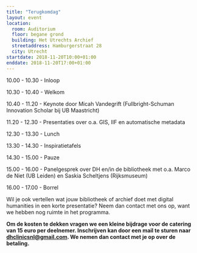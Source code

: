 ```yaml
---
title: "Terugkomdag"
layout: event
location:
  room: Auditorium
  floor: begane grond
  building: Het Utrechts Archief
  streetaddress: Hamburgerstraat 28
  city: Utrecht
startdate: 2018-11-20T10:00+01:00
enddate: 2018-11-20T17:00+01:00
---
```



10.00 - 10.30 - Inloop

10.30 - 10.40 - Welkom

10.40 - 11.20 - Keynote door Micah Vandegrift (Fullbright-Schuman Innovation Scholar bij UB Maastricht)

11.20 - 12.30 - Presentaties over o.a. GIS, IIF en automatische metadata

12.30 - 13.30 - Lunch

13.30 - 14.30 - Inspiratietafels

14.30 - 15.00 - Pauze

15.00 - 16.00 - Panelgesprek over DH en/in de bibliotheek met o.a. Marco de Niet (UB Leiden) en Saskia Scheltjens (Rijksmuseum)

16.00 - 17.00 - Borrel

Wil je ook vertellen wat jouw bibliotheek of archief doet met digital humanities in een korte presentatie? Neem dan contact met ons op, want we hebben nog ruimte in het programma.

**Om de kosten te dekken vragen we een kleine bijdrage voor de catering van 15 euro per deelnemer. Inschrijven kan door een mail te sturen naar <dhclinicsnl@gmail.com>. We nemen dan contact met je op over de betaling.**
